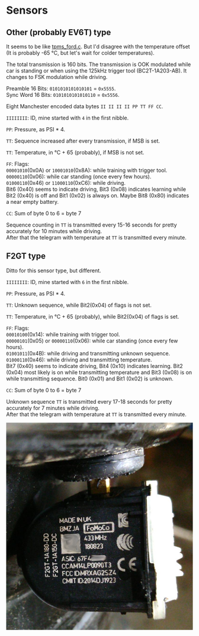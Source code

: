 # Sensors

## Other (probably EV6T) type

It seems to be like [tpms_ford.c](https://github.com/merbanan/rtl_433/blob/master/src/devices/tpms_ford.c). But I'd disagree with the temperature offset (It is probably -65 °C, but let's wait for colder temperatures).

The total transmission is 160 bits. The transmission is OOK modulated while car is standing or when using the 125kHz trigger tool (BC2T-1A203-AB). It changes to FSK modulation while driving.

Preamble 16 Bits: `0101010101010101` = `0x5555`.  
Sync Word 16 Bits: `0101010101010110` = `0x5556`.

Eight Manchester encoded data bytes `II II II II PP TT FF CC`.

`IIIIIIII`: ID, mine started with `4` in the first nibble.

`PP`: Pressure, as PSI * 4.

`TT`: Sequence increased after every transmission, if MSB is set.

`TT`: Temperature, in °C + 65 (probably), if MSB is not set.

`FF`: Flags:  
`00001010`(0x0A) or `10001010`(0x8A): while training with trigger tool.  
`00000110`(0x06): while car standing (once every few hours).  
`01000110`(0x46) or `11000110`(0xC6): while driving.  
Bit6 (0x40) seems to indicate driving, Bit3 (0x08) indicates learning while Bit2 (0x40) is off and Bit1 (0x02) is always on.
Maybe Bit8 (0x80) indicates a near empty battery.

`CC`: Sum of byte 0 to 6 = byte 7

Sequence counting in `TT` is transmitted every 15-16 seconds for pretty accurately for 10 minutes while driving.  
After that the telegram with temperature at `TT` is transmitted every minute.

## F2GT type

Ditto for this sensor type, but different.

`IIIIIIII`: ID, mine started with `6` in the first nibble.

`PP`: Pressure, as PSI * 4.

`TT`: Unknown sequence, while Bit2(0x04) of flags is not set.

`TT`: Temperature, in °C + 65 (probably), while Bit2(0x04) of flags is set.

`FF`: Flags:  
`00010100`(0x14): while training with trigger tool.  
`00000101`(0x05) or `00000110`(0x06): while car standing (once every few hours).  
`01001011`(0x4B): while driving and transmitting unknown sequence.  
`01000110`(0x46): while driving and transmitting temperature.  
Bit7 (0x40) seems to indicate driving, Bit4 (0x10) indicates learning.
Bit2 (0x04) most likely is on while transmitting temperature and Bit3 (0x08) is on while transmitting sequence.
Bit0 (0x01) and Bit1 (0x02) is unknown.

`CC`: Sum of byte 0 to 6 = byte 7

Unknown sequence `TT` is transmitted every 17-18 seconds for pretty accurately for 7 minutes while driving.  
After that the telegram with temperature at `TT` is transmitted every minute.

![F2GT Sensor](../pic/f2gt-sensor.jpg)